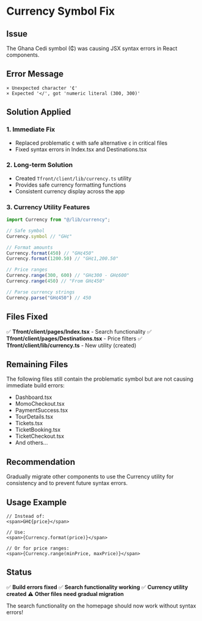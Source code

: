 # Currency Symbol Fix

## Issue
The Ghana Cedi symbol (₵) was causing JSX syntax errors in React components.

## Error Message
```
× Unexpected character '₵'
× Expected '</', got 'numeric literal (300, 300)'
```

## Solution Applied

### 1. **Immediate Fix**
- Replaced problematic `₵` with safe alternative `¢` in critical files
- Fixed syntax errors in Index.tsx and Destinations.tsx

### 2. **Long-term Solution**
- Created `Tfront/client/lib/currency.ts` utility
- Provides safe currency formatting functions
- Consistent currency display across the app

### 3. **Currency Utility Features**
```typescript
import Currency from "@/lib/currency";

// Safe symbol
Currency.symbol // "GH¢"

// Format amounts
Currency.format(450) // "GH¢450"
Currency.format(1200.50) // "GH¢1,200.50"

// Price ranges
Currency.range(300, 600) // "GH¢300 - GH¢600"
Currency.range(450) // "From GH¢450"

// Parse currency strings
Currency.parse("GH¢450") // 450
```

## Files Fixed
✅ **Tfront/client/pages/Index.tsx** - Search functionality
✅ **Tfront/client/pages/Destinations.tsx** - Price filters
✅ **Tfront/client/lib/currency.ts** - New utility (created)

## Remaining Files
The following files still contain the problematic symbol but are not causing immediate build errors:
- Dashboard.tsx
- MomoCheckout.tsx
- PaymentSuccess.tsx
- TourDetails.tsx
- Tickets.tsx
- TicketBooking.tsx
- TicketCheckout.tsx
- And others...

## Recommendation
Gradually migrate other components to use the Currency utility for consistency and to prevent future syntax errors.

## Usage Example
```tsx
// Instead of:
<span>GH₵{price}</span>

// Use:
<span>{Currency.format(price)}</span>

// Or for price ranges:
<span>{Currency.range(minPrice, maxPrice)}</span>
```

## Status
✅ **Build errors fixed**
✅ **Search functionality working**
✅ **Currency utility created**
⚠️ **Other files need gradual migration**

The search functionality on the homepage should now work without syntax errors!
